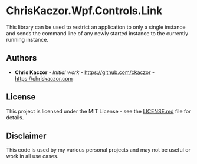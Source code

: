﻿# ChrisKaczor.Wpf.Controls.Link

This library can be used to restrict an application to only a single instance and sends the command line of any newly started instance to the currently running instance.

## Authors

* **Chris Kaczor** - *Initial work* - https://github.com/ckaczor - https://chriskaczor.com

## License

This project is licensed under the MIT License - see the [LICENSE.md](LICENSE.md) file for details.

## Disclaimer

This code is used by my various personal projects and may not be useful or work in all use cases.